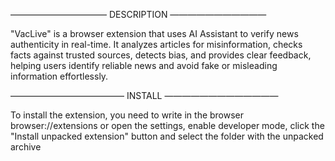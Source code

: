 ——————————— DESCRIPTION ———————————

"VacLive" is a browser extension that uses AI Assistant to verify news authenticity in real-time. It analyzes articles for misinformation, checks facts against trusted sources, detects bias, and provides clear feedback, helping users identify reliable news and avoid fake or misleading information effortlessly.

————————————— INSTALL —————————————

To install the extension, you need to write in the browser browser://extensions or open the settings, enable developer mode, click the "Install unpacked extension" button and select the folder with the unpacked archive

